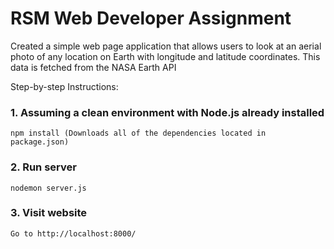 # RSM Web Developer Assignment

Created a simple web page application that allows users to look at an aerial photo of any location on Earth with longitude and latitude coordinates.
This data is fetched from the NASA Earth API

Step-by-step Instructions:

### 1. Assuming a clean environment with Node.js already installed
    npm install (Downloads all of the dependencies located in package.json)
    
### 2. Run server 
    nodemon server.js
    
### 3. Visit website
    Go to http://localhost:8000/



